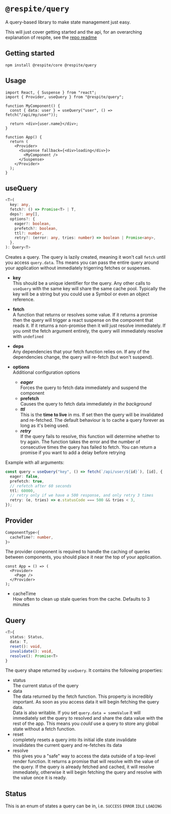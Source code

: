 # `@respite/query`

A query-based library to make state management just easy.

This will just cover getting started and the api, for an overarching explanation of respite, see the [repo readme](https://github.com/jackmellis/respite/blob/main/README.md)

## Getting started

```
npm install @respite/core @respite/query
```

## Usage

```tsx
import React, { Suspense } from "react";
import { Provider, useQuery } from "@respite/query";

function MyComponent() {
  const { data: user } = useQuery("user", () => fetch("/api/my/user"));

  return <div>{user.name}</div>;
}

function App() {
  return (
    <Provider>
      <Suspense fallback={<div>loading</div>}>
        <MyComponent />
      </Suspense>
    </Provider>
  );
}
```

## useQuery

```ts
<T>(
  key: any,
  fetch?: () => Promise<T> | T,
  deps?: any[],
  options?: {
    eager?: boolean,
    prefetch?: boolean,
    ttl?: number,
    retry?: (error: any, tries: number) => boolean | Promise<any>,
  },
): Query<T>
```

Creates a query. The query is lazily created, meaning it won't call `fetch` until you access `query.data`. Ths means you can pass the entire query around your application without immediately trigerring fetches or suspenses.

- **key**  
  This should be a unique identifier for the query. Any other calls to `useQuery` with the same key will share the same cache pool. Typically the key will be a string but you could use a Symbol or even an object reference.

- **fetch**  
  A function that returns or resolves some value. If it returns a promise then the query will trigger a react suspense on the component that reads it. If it returns a non-promise then it will just resolve immediately. If you omit the fetch argument entirely, the query will immediately resolve with `undefined`

- **deps**  
  Any dependencies that your fetch function relies on. If any of the dependencies change, the query will re-fetch (but won't suspend).

- **options**  
  Additional configuration options
  - **_eager_**  
    Forces the query to fetch data immediately and suspend the component
  - **prefetch**  
    Causes the query to fetch data immediately _in the background_
  - **_ttl_**  
    This is the **time to live** in ms. If set then the query will be invalidated and re-fetched. The default behaviour is to cache a query forever as long as it's being used.
  - **_retry_**  
    If the query fails to resolve, this function will determine whether to try again. The function takes the error and the number of consecutive times the query has failed to fetch. You can return a promise if you want to add a delay before retrying

Example with all arguments:

```ts
const query = useQuery("key", () => fetch(`/api/user/${id}`), [id], {
  eager: false,
  prefetch: true,
  // refetch after 60 seconds
  ttl: 60000,
  // retry only if we have a 500 response, and only retry 3 times
  retry: (e, tries) => e.statusCode === 500 && tries < 3,
});
```

## Provider

```ts
ComponentType<{
  cacheTime?: number,
}>
```

The provider component is required to handle the caching of queries between components, you should place it near the top of your application.

```tsx
const App = () => (
  <Provider>
    <Page />
  </Provider>
);
```

- cacheTime  
  How often to clean up stale queries from the cache. Defaults to 3 minutes

## Query

```ts
<T>{
  status: Status,
  data: T,
  reset(): void,
  invalidate(): void,
  resolve(): Promise<T>
}
```

The query shape returned by `useQuery`. It contains the following properties:

- status  
  The current status of the query
- data  
  The data returned by the fetch function. This property is incredibly important. As soon as you access data it will begin fetching the query data.  
  Data is also writable. If you set `query.data = someValue` it will immediately set the query to resolved and share the data value with the rest of the app. This means you _could_ use a query to store any global state without a fetch function.
- reset  
  completely resets a query into its initial idle state
  invalidate  
  invalidates the current query and re-fetches its data
- resolve  
  this gives you a "safe" way to access the data outside of a top-level render function. It returns a promise that will resolve with the value of the query. If the query is already fetched and cached, it will resolve immediately, otherwise it will begin fetching the query and resolve with the value once it is ready.

## Status

This is an enum of states a query can be in, i.e. `SUCCESS` `ERROR` `IDLE` `LOADING`
